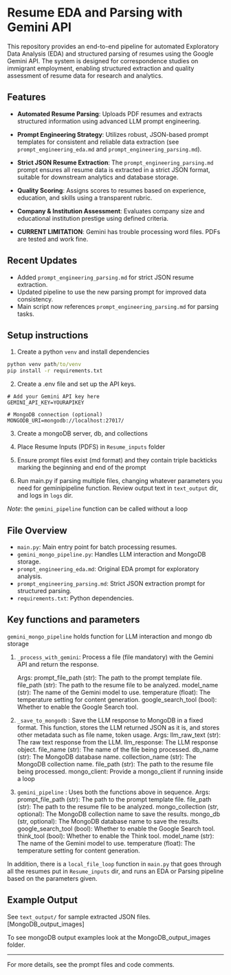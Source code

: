 # Resume EDA and Parsing with Gemini API

This repository provides an end-to-end pipeline for automated Exploratory Data Analysis (EDA) and structured parsing of resumes using the Google Gemini API. The system is designed for correspondence studies on immigrant employment, enabling structured extraction and quality assessment of resume data for research and analytics.

## Features

- **Automated Resume Parsing**: Uploads PDF resumes and extracts structured information using advanced LLM prompt engineering.
- **Prompt Engineering Strategy**: Utilizes robust, JSON-based prompt templates for consistent and reliable data extraction (see `prompt_engineering_eda.md` and `prompt_engineering_parsing.md`).
- **Strict JSON Resume Extraction**: The `prompt_engineering_parsing.md` prompt ensures all resume data is extracted in a strict JSON format, suitable for downstream analytics and database storage.
- **Quality Scoring**: Assigns scores to resumes based on experience, education, and skills using a transparent rubric.
- **Company & Institution Assessment**: Evaluates company size and educational institution prestige using defined criteria.

- **CURRENT LIMITATION**: Gemini has trouble processing word files. PDFs are tested and work fine. 

## Recent Updates

- Added `prompt_engineering_parsing.md` for strict JSON resume extraction.
- Updated pipeline to use the new parsing prompt for improved data consistency.
- Main script now references `prompt_engineering_parsing.md` for parsing tasks.

## Setup instructions
1. Create a python `venv` and install dependencies
``` cmd
python venv path/to/venv 
pip install -r requirements.txt
```

2. Create a .env file and set up the API keys.
``` 
# Add your Gemini API key here
GEMINI_API_KEY=YOURAPIKEY

# MongoDB connection (optional)
MONGODB_URI=mongodb://localhost:27017/
```

3. Create a mongoDB server, db, and collections

4. Place Resume Inputs (PDFS) in `Resume_inputs` folder

5. Ensure prompt files exist (md format) and they contain triple backticks marking the beginning and end of the prompt

6. Run main.py if parsing multiple files, changing whatever parameters you need for geminipipeline function. Review output text in `text_output` dir, and logs in `logs` dir.

*Note*: the `gemini_pipeline` function can be called without a loop 

## File Overview

- `main.py`: Main entry point for batch processing resumes.
- `gemini_mongo_pipeline.py`: Handles LLM interaction and MongoDB storage.
- `prompt_engineering_eda.md`: Original EDA prompt for exploratory analysis.
- `prompt_engineering_parsing.md`: Strict JSON extraction prompt for structured parsing.
- `requirements.txt`: Python dependencies.

## Key functions and parameters
`gemini_mongo_pipeline` holds function for LLM interaction and mongo db storage

1. `_process_with_gemini`: Process a file (file mandatory) with the Gemini API and return the response.
    
    Args:
        prompt_file_path (str): The path to the prompt template file.
        file_path (str): The path to the resume file to be analyzed.
        model_name (str): The name of the Gemini model to use.
        temperature (float): The temperature setting for content generation.
        google_search_tool (bool): Whether to enable the Google Search tool.

2. `_save_to_mongodb` : Save the LLM response to MongoDB in a fixed format. This function, stores the LLM returned JSON as it is, and stores other metadata such as file name, token usage. 
    Args:
        llm_raw_text (str): The raw text response from the LLM.
        llm_response: The LLM response object.
        file_name (str): The name of the file being processed.
        db_name (str): The MongoDB database name.
        collection_name (str): The MongoDB collection name.
        file_path (str): The path to the resume file being processed.
        mongo_client: Provide a mongo_client if running inside a loop

3. `gemini_pipeline` : Uses both the functions above in sequence. 
    Args:
        prompt_file_path (str): The path to the prompt template file.
        file_path (str): The path to the resume file to be analyzed.
        mongo_collection (str, optional): The MongoDB collection name to save the results.
        mongo_db (str, optional): The MongoDB database name to save the results.
        google_search_tool (bool): Whether to enable the Google Search tool.
        think_tool (bool): Whether to enable the Think tool.
        model_name (str): The name of the Gemini model to use.
        temperature (float): The temperature setting for content generation.

In addition, there is a `local_file_loop` function in `main.py` that goes through all the resumes put in `Resume_inputs` dir, and runs an EDA or Parsing pipeline based on the parameters given. 

## Example Output

See `text_output/` for sample extracted JSON files.
[MongoDB_output_images]

To see mongoDB output examples look at the MongoDB_output_images folder. 

---

For more details, see the prompt files and code comments.

